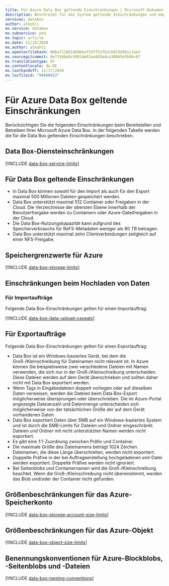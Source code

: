 ```yaml
---
title: Für Azure Data Box geltende Einschränkungen | Microsoft-Dokumentation
description: Beschreibt für das System geltende Einschränkungen und empfohlene Größen für Microsoft Azure Data Box-Komponenten und -Verbindungen.
services: databox
author: alkohli
ms.service: databox
ms.subservice: pod
ms.topic: article
ms.date: 11/16/2020
ms.author: alkohli
ms.openlocfilehash: 00ba711661d69bbaf53ff51fb2cb833d9b1c1ae2
ms.sourcegitcommit: 8e7316bd4c4991de62ea485adca30065e5b86c67
ms.translationtype: HT
ms.contentlocale: de-DE
ms.lasthandoff: 11/17/2020
ms.locfileid: "94660422"
---
```

# <a name="azure-data-box-limits"></a>Für Azure Data Box geltende Einschränkungen

Berücksichtigen Sie die folgenden Einschränkungen beim Bereitstellen und Betreiben Ihrer Microsoft Azure Data Box. In der folgenden Tabelle werden die für die Data Box geltenden Einschränkungen beschrieben.

## <a name="data-box-service-limits"></a>Data Box-Diensteinschränkungen

[!INCLUDE [data-box-service-limits](../../includes/data-box-service-limits.md)]

## <a name="data-box-limits"></a>Für Data Box geltende Einschränkungen

- In Data Box können sowohl für den Import als auch für den Export maximal 500 Millionen Dateien gespeichert werden.
- Data Box unterstützt maximal 512 Container oder Freigaben in der Cloud. Die Verzeichnisse der obersten Ebene innerhalb der Benutzerfreigabe werden zu Containern oder Azure-Dateifreigaben in der Cloud. 
- Die Data Box-Nutzungskapazität kann aufgrund des Speicherverbrauchs für ReFS-Metadaten weniger als 80 TB betragen.
- Data Box unterstützt maximal zehn Clientverbindungen zeitgleich auf einer NFS-Freigabe.

## <a name="azure-storage-limits"></a>Speichergrenzwerte für Azure

[!INCLUDE [data-box-storage-limits](../../includes/data-box-storage-limits.md)]

## <a name="data-upload-caveats"></a>Einschränkungen beim Hochladen von Daten


### <a name="for-import-order"></a>Für Importaufträge

Folgende Data Box-Einschränkungen gelten für einen Importauftrag:

[!INCLUDE [data-box-data-upload-caveats](../../includes/data-box-data-upload-caveats.md)]

## <a name="for-export-order"></a>Für Exportaufträge

Folgende Data Box-Einschränkungen gelten für einen Exportauftrag:

- Data Box ist ein Windows-basiertes Gerät, bei dem die Groß-/Kleinschreibung für Dateinamen nicht relevant ist. In Azure können Sie beispielsweise zwei verschiedene Dateien mit Namen verwenden, die sich nur in der Groß-/Kleinschreibung unterscheiden. Diese Dateien werden auf dem Gerät überschrieben und sollten daher nicht mit Data Box exportiert werden.
- Wenn Tags in Eingabedateien doppelt vorliegen oder auf dieselben Daten verweisen, werden die Dateien beim Data Box-Export möglicherweise übersprungen oder überschrieben. Die im Azure-Portal angezeigte Dateianzahl und Datenmenge unterscheiden sich möglicherweise von der tatsächlichen Größe der auf dem Gerät vorhandenen Daten. 
- Data Box exportiert Daten über SMB auf ein Windows-basiertes System und ist durch die SMB-Limits für Dateien und Ordner eingeschränkt. Dateien und Ordner mit nicht unterstützten Namen werden nicht exportiert.
- Es gibt eine 1:1-Zuordnung zwischen Präfix und Container.
- Die maximale Größe des Dateinamens beträgt 1024 Zeichen. Dateinamen, die diese Länge überschreiten, werden nicht exportiert.
- Doppelte Präfixe in der bei Auftragserstellung hochgeladenen *xml*-Datei werden exportiert. Doppelte Präfixe werden nicht ignoriert.
- Bei Seitenblobs und Containernamen wird die Groß-/Kleinschreibung beachtet. Wenn die Groß-/Kleinschreibung nicht übereinstimmt, werden das Blob und/oder der Container nicht gefunden.
 

## <a name="azure-storage-account-size-limits"></a>Größenbeschränkungen für das Azure-Speicherkonto

[!INCLUDE [data-box-storage-account-size-limits](../../includes/data-box-storage-account-size-limits.md)]

## <a name="azure-object-size-limits"></a>Größenbeschränkungen für das Azure-Objekt

[!INCLUDE [data-box-object-size-limits](../../includes/data-box-object-size-limits.md)]

## <a name="azure-block-blob-page-blob-and-file-naming-conventions"></a>Benennungskonventionen für Azure-Blockblobs, -Seitenblobs und -Dateien

[!INCLUDE [data-box-naming-conventions](../../includes/data-box-naming-conventions.md)]
